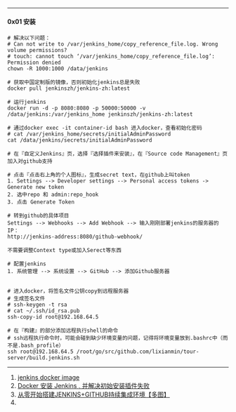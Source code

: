 

----

#### 0x01 安装

```shell
# 解决以下问题：
# Can not write to /var/jenkins_home/copy_reference_file.log. Wrong volume permissions?
# touch: cannot touch ‘/var/jenkins_home/copy_reference_file.log’: Permission denied
chown -R 1000:1000 /data/jenkins

# 获取中国定制版的镜像，否则初始化jenkins总是失败
docker pull jenkinszh/jenkins-zh:latest

# 运行jenkins
docker run -d -p 8080:8080 -p 50000:50000 -v /data/jenkins:/var/jenkins_home jenkinszh/jenkins-zh:latest

# 通过docker exec -it container-id bash 进入docker，查看初始化密码
# cat /var/jenkins_home/secrets/initialAdminPassword
cat /data/jenkins/secrets/initialAdminPassword

# 在『自定义Jenkins』页，选择『选择插件来安装』，在『Source code Management』页加入对github支持

# 点击『点击右上角的个人图标』，生成secret text，在github上叫token 
1. Settings --> Developer settings --> Personal access tokens -> Generate new token
2. 选中repo 和 admin:repo_hook
3. 点击 Generate Token

# 转到github的具体项目
Settings --> Webhooks --> Add Webhook --> 输入刚刚部署jenkins的服务器的IP：
http://jenkins-address:8080/github-webhook/

不需要调整Context type或加入Serect等东西

# 配置jenkins
1. 系统管理 --> 系统设置 --> GitHub --> 添加Github服务器


# 进入docker，将签名文件公钥copy到远程服务器
# 生成签名文件
# ssh-keygen -t rsa
# cat ~/.ssh/id_rsa.pub 
ssh-copy-id root@192.168.64.5

# 在『构建』的部分添加远程执行shell的命令
# ssh远程执行命令时，可能会碰到缺少环境变量的问题，记得将环境变量放到.bashrc中（而不是.bash_profile）
ssh root@192.168.64.5 /root/go/src/github.com/lixianmin/tour-server/build.jenkins.sh

```





----

1. [jenkins docker image](https://hub.docker.com/r/jenkinszh/jenkins-zh)
2. [Docker 安装 Jenkins , 并解决初始安装插件失败](https://www.cnblogs.com/stormlong/p/12784513.html)
3. [从零开始搭建JENKINS+GITHUB持续集成环境【多图】](https://juejin.im/post/6844903992833605640)
4. 

